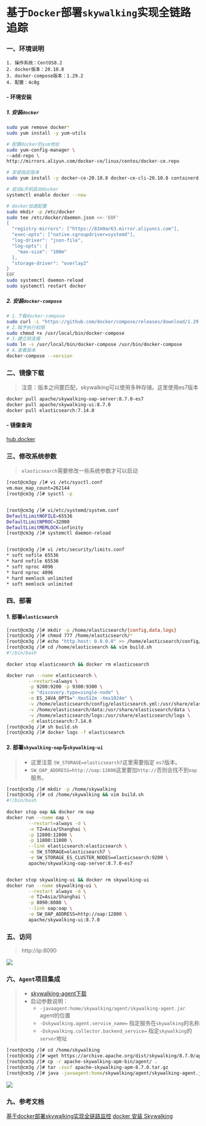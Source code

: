 # 基于`Docker`部署`skywalking`实现全链路追踪

### 一、环境说明
```properties
1. 操作系统：CentOS8.2 
2. docker版本：20.10.8
3. docker-compose版本：1.29.2
4. 配置：4c8g
```

#### - 环境安装
##### 1. 安装`docker`
```bash
sudo yum remove docker*
sudo yum install -y yum-utils

# 配置docker的yum地址
sudo yum-config-manager \
--add-repo \
http://mirrors.aliyun.com/docker-ce/linux/centos/docker-ce.repo

# 安装指定版本
sudo yum install -y docker-ce-20.10.8 docker-ce-cli-20.10.8 containerd.io-1.4.6

# 启动&开机启动docker
systemctl enable docker --now

# docker加速配置
sudo mkdir -p /etc/docker
sudo tee /etc/docker/daemon.json <<-'EOF'
{
  "registry-mirrors": ["https://82m9ar63.mirror.aliyuncs.com"],
  "exec-opts": ["native.cgroupdriver=systemd"],
  "log-driver": "json-file",
  "log-opts": {
    "max-size": "100m"
  },
  "storage-driver": "overlay2"
}
EOF
sudo systemctl daemon-reload
sudo systemctl restart docker
```

##### 2. 安装`docker-compose`
```bash
# 1.下载docker-compose
sudo curl -L "https://github.com/docker/compose/releases/download/1.29.2/docker-compose-$(uname -s)-$(uname -m)" -o /usr/local/bin/docker-compose
# 2.赋予执行权限
sudo chmod +x /usr/local/bin/docker-compose
# 3.建立软连接
sudo ln -s /usr/local/bin/docker-compose /usr/bin/docker-compose
# 4.查看版本
docker-compose --version
```


### 二、镜像下载
> 注意：版本之间要匹配，skywalking可以使用多种存储。这里使用es7版本
```bash
docker pull apache/skywalking-oap-server:8.7.0-es7
docker pull apache/skywalking-ui:8.7.0
docker pull elasticsearch:7.14.0
```

#### - 镜像查询
[hub.docker](https://hub.docker.com/search?type=image)


### 三、修改系统参数
> `elasticsearch`需要修改一些系统参数才可以启动
```bash
[root@cm3gy /]# vi /etc/sysctl.conf
vm.max_map_count=262144
[root@cm3g /]# sysctl -p


[root@cm3g /]# vi/etc/systemd/system.conf
DefaultLimitNOFILE=65536
DefaultLimitNPROC=32000
DefaultLimitMEMLOCK=infinity
[root@cm3g /]# systemctl daemon-reload


[root@cm3g /]# vi /etc/security/limits.conf
* soft nofile 65536
* hard nofile 65536
* soft nproc 4096
* hard nproc 4096
* hard memlock unlimited
* soft memlock unlimited
```

### 四、部署
#### 1. 部署`elasticsearch`
```bash
[root@cm3g /]# mkdir -p /home/elasticsearch/{config,data,logs}
[root@cm3g /]# chmod 777 /home/elasticsearch/*
[root@cm3g /]# echo "http.host: 0.0.0.0" >> /home/elasticsearch/config/elasticsearch.yml
[root@cm3g /]# cd /home/elasticsearch && vim build.sh
#!/bin/bash
  
docker stop elasticsearch && docker rm elasticsearch

docker run --name elasticsearch \
        --restart=always \
        -p 9200:9200 -p 9300:9300 \
        -e "discovery.type=single-node" \
        -e ES_JAVA_OPTS="-Xms512m -Xmx1024m" \
        -v /home/elasticsearch/config/elasticsearch.yml:/usr/share/elasticsearch/config/elasticsearch.yml \
        -v /home/elasticsearch/data:/usr/share/elasticsearch/data \
        -v /home/elasticsearch/logs:/usr/share/elasticsearch/logs \
        -d elasticsearch:7.14.0
[root@cm3g /]# sh build.sh
[root@cm3g /]# docker logs -f elasticsearch
```

#### 2. 部署`skywalking-oap`与`skywalking-ui`
> - 这里注意 `SW_STORAGE=elasticsearch7`这里需要指定 `es7`版本。
> - `SW_OAP_ADDRESS=http://oap:12800`这里要加`http://`否则会找不到`oap`服务。
```bash
[root@cm3g /]# mkdir -p /home/skywalking
[root@cm3g /]# cd /home/skywalking && vim build.sh
#!/bin/bash
  
docker stop oap && docker rm oap
docker run --name oap \
        --restart=always -d \
        -e TZ=Asia/Shanghai \
        -p 12800:12800 \
        -p 11800:11800 \
        --link elasticsearch:elasticsearch \
        -e SW_STORAGE=elasticsearch7 \
        -e SW_STORAGE_ES_CLUSTER_NODES=elasticsearch:9200 \
        apache/skywalking-oap-server:8.7.0-es7


docker stop skywalking-ui && docker rm skywalking-ui
docker run --name skywalking-ui \
        --restart always -d \
        -e TZ=Asia/Shanghai \
        -p 8090:8080 \
        --link oap:oap \
        -e SW_OAP_ADDRESS=http://oap:12800 \
        apache/skywalking-ui:8.7.0
```

### 五、访问
> http://ip:8090

![](https://ae05.alicdn.com/kf/H39d5a316790548ebaeabc6ea0f9b401dq.png)

### 六、`Agent`项目集成
> - [skywalking-agent下载](https://archive.apache.org/dist/skywalking/)
> - 启动参数说明：
>   - `-javaagent:home/skywalking/agent/skywalking-agent.jar` agent的位置
>   - `-Dskywalking.agent.service_name=` 指定服务在`skywalking`的名称
>   - `-Dskywalking.collector.backend_service=` 指定`skywalking`的`server`地址
```bash
[root@cm3g /]# cd /home/skywalking
[root@cm3g /]# wget https://archive.apache.org/dist/skywalking/8.7.0/apache-skywalking-apm-8.7.0.tar.gz
[root@cm3g /]# cp -r apache-skywalking-apm-bin/agent/ .
[root@cm3g /]# tar -zxvf apache-skywalking-apm-8.7.0.tar.gz
[root@cm3g /]# java -javaagent:home/skywalking/agent/skywalking-agent.jar -Dskywalking.agent.service_name=eureka-server -Dskywalking.collector.backend_service=192.168.x.130:11800 -jar eureka-server.jar
```
![](https://ae03.alicdn.com/kf/Hc6b5a560eba14e36918b771fecf7eeadc.png)



### 九、参考文档
[基于docker部署skywalking实现全链路监控](https://www.jianshu.com/p/a237d6e810c6)
[docker 安装 Skywalking](https://www.jianshu.com/p/cc16196df610)